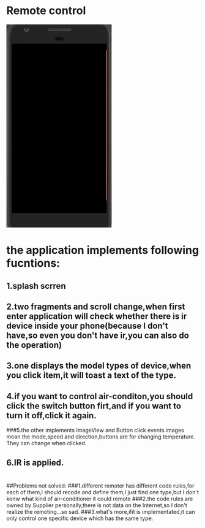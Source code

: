 # Remote control 

![Remote control](finaldemo.gif)
 
# the application implements following fucntions:
## 1.splash scrren
## 2.two fragments and scroll change,when first enter application will check whether there is ir device inside your phone(because I don't have,so even you don't have ir,you can also do the operation) 
## 3.one displays the model types of device,when you click item,it will toast a text of the type.
## 4.if you want to control air-conditon,you should click the switch button firt,and if you want to turn it off,click it again.
###5.the other implements ImageView and Button click events.images mean the mode,speed and direction,buttons are for changing temperature. They can change when clicked.
## 6.IR is applied.
#
#
##Problems not solved:
###1.different remoter has different code rules,for each of them,I should recode and define them,I just find one type,but I don't konw what kind of air-conditioner it could remote
###2.the code rules are owned by Supplier personally,there is not data on the Internet,so I don't realize the remoting...so sad.
###3.what's more,ifit is implementated,it can only control one specific device which has the same type. 